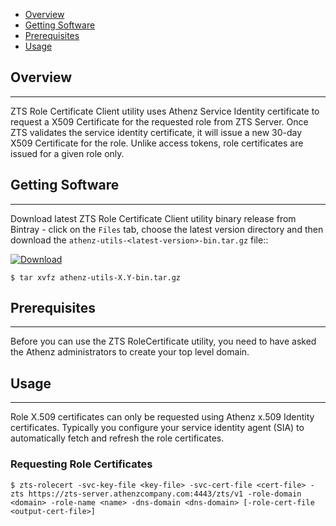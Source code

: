 * [Overview](#overview)
* [Getting Software](#getting-software)
* [Prerequisites](#prerequisites)
* [Usage](#usage)

## Overview
----------

ZTS Role Certificate Client utility uses Athenz Service
Identity certificate to request a X509 Certificate for the requested
role from ZTS Server. Once ZTS validates the service identity certificate,
it will issue a new 30-day X509 Certificate for the role. Unlike access tokens,
role certificates are issued for a given role only.

## Getting Software
-------------------

Download latest ZTS Role Certificate Client utility binary release from Bintray - click
on the `Files` tab, choose the latest version directory and then
download the `athenz-utils-<latest-version>-bin.tar.gz` file::

[ ![Download](https://api.bintray.com/packages/yahoo/maven/athenz-utils/images/download.svg) ](https://bintray.com/yahoo/maven/athenz-utils/_latestVersion)

```shell
$ tar xvfz athenz-utils-X.Y-bin.tar.gz
```

## Prerequisites
----------------

Before you can use the ZTS RoleCertificate utility, you need to have
asked the Athenz administrators to create your top level domain.


## Usage
--------

Role X.509 certificates can only be requested using Athenz x.509 Identity
certificates. Typically you configure your service identity agent (SIA) to automatically fetch and refresh the role certificates.

### Requesting Role Certificates

```
$ zts-rolecert -svc-key-file <key-file> -svc-cert-file <cert-file> -zts https://zts-server.athenzcompany.com:4443/zts/v1 -role-domain <domain> -role-name <name> -dns-domain <dns-domain> [-role-cert-file <output-cert-file>]
```
